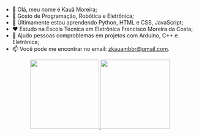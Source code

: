 - 👋 Olá, meu nome é Kauã Moreira;
- 👀 Gosto de Programação, Robótica e Eletrônica;
- 🌱 Últimamente estou aprendendo Python, HTML e CSS, JavaScript;
- ❤️ Estudo na Escola Técnica em Eletrônica Francisco Moreira da Costa;
- 💞 Ajudo pessoas comproblemas em projetos com Arduino, C++ e Eletrônica;
- 📫 Você pode me encontrar no email: zkauambbr@gmail.com.
<div align="center">
  <a href="https://github.com/rafaballerini">
  <img height="180em" src="https://github-readme-stats.vercel.app/api?username=KauaMB1&show_icons=true&theme=dracula&include_all_commits=true&count_private=true"/>
  <img height="180em" src="https://github-readme-stats.vercel.app/api/top-langs/?username=KauaMB1&layout=compact&langs_count=7&theme=dracula"/>
</div>
